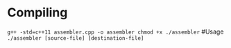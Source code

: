# Compiling
``
g++ -std=c++11 assembler.cpp -o assembler
chmod +x ./assembler
``
#Usage
``
./assembler [source-file] [destination-file]
``
